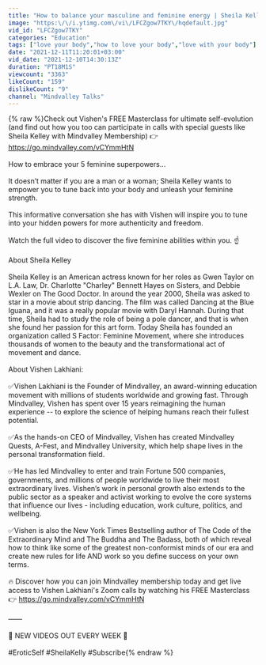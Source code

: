 ```yaml
---
title: "How to balance your masculine and feminine energy | Sheila Kelley"
image: "https:\/\/i.ytimg.com\/vi\/LFCZgow7TKY\/hqdefault.jpg"
vid_id: "LFCZgow7TKY"
categories: "Education"
tags: ["love your body","how to love your body","love with your body"]
date: "2021-12-11T11:20:01+03:00"
vid_date: "2021-12-10T14:30:13Z"
duration: "PT18M1S"
viewcount: "3363"
likeCount: "159"
dislikeCount: "9"
channel: "Mindvalley Talks"
---
```

{% raw %}Check out Vishen's FREE Masterclass for ultimate self-evolution (and find out how you too can participate in calls with special guests like Sheila Kelley with Mindvalley Membership) 👉  <a rel="nofollow" target="blank" href="https://go.mindvalley.com/vCYmmHtN">https://go.mindvalley.com/vCYmmHtN</a><br /><br />How to embrace your 5 feminine superpowers...<br /><br />It doesn’t matter if you are a man or a woman; Sheila Kelley wants to empower you to tune back into your body and unleash your feminine strength. <br /><br />This informative conversation she has with Vishen will inspire you to tune into your hidden powers for more authenticity and freedom.<br /><br />Watch the full video to discover the five feminine abilities within you. ☝<br /><br />About Sheila Kelley<br /><br />Sheila Kelley is an American actress known for her roles as Gwen Taylor on L.A. Law, Dr. Charlotte &quot;Charley&quot; Bennett Hayes on Sisters, and Debbie Wexler on The Good Doctor. In around the year 2000, Sheila was asked to star in a movie about strip dancing. The film was called Dancing at the Blue Iguana, and it was a really popular movie with Daryl Hannah. During that time, Sheila had to study the role of being a pole dancer, and that is when she found her passion for this art form. Today Sheila has founded an organization called S Factor: Feminine Movement, where she introduces thousands of women to the beauty and the transformational act of movement and dance.<br /><br />About Vishen Lakhiani: <br /><br />✅Vishen Lakhiani is the Founder of Mindvalley, an award-winning education movement with millions of students worldwide and growing fast. Through Mindvalley, Vishen has spent over 15 years reimagining the human experience -- to explore the science of helping humans reach their fullest potential.<br /><br />✅As the hands-on CEO of Mindvalley, Vishen has created Mindvalley Quests, A-Fest, and Mindvalley University, which help shape lives in the personal transformation field.<br /><br />✅He has led Mindvalley to enter and train Fortune 500 companies, governments, and millions of people worldwide to live their most extraordinary lives. Vishen’s work in personal growth also extends to the public sector as a speaker and activist working to evolve the core systems that influence our lives - including education, work culture, politics, and wellbeing.<br /><br />✅Vishen is also the New York Times Bestselling author of The Code of the Extraordinary Mind and The Buddha and The Badass, both of which reveal how to think like some of the greatest non-conformist minds of our era and create new rules for life AND work so you define success on your own terms.<br /><br />🔥 Discover how you can join Mindvalley membership today and get live access to Vishen Lakhiani's Zoom calls by watching his FREE Masterclass 👉  <a rel="nofollow" target="blank" href="https://go.mindvalley.com/vCYmmHtN">https://go.mindvalley.com/vCYmmHtN</a><br /><br />——<br /><br />🎉 NEW VIDEOS OUT EVERY WEEK 🎉<br /><br />#EroticSelf #SheilaKelly #Subscribe{% endraw %}
